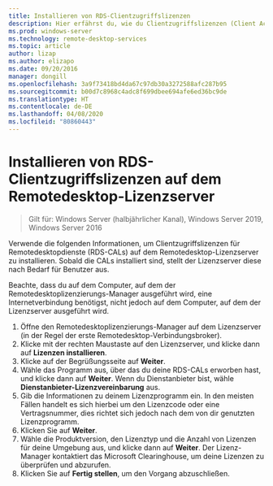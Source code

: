 ```yaml
---
title: Installieren von RDS-Clientzugriffslizenzen
description: Hier erfährst du, wie du Clientzugriffslizenzen (Client Access Licenses, CALs) für Remotedesktopclients installierst.
ms.prod: windows-server
ms.technology: remote-desktop-services
ms.topic: article
author: lizap
ms.author: elizapo
ms.date: 09/20/2016
manager: dongill
ms.openlocfilehash: 3a9f73418bd4da67c97db30a3272588afc287b95
ms.sourcegitcommit: b00d7c8968c4adc8f699dbee694afe6ed36bc9de
ms.translationtype: HT
ms.contentlocale: de-DE
ms.lasthandoff: 04/08/2020
ms.locfileid: "80860443"
---
```

# <a name="install-rds-client-access-licenses-on-the-remote-desktop-license-server"></a>Installieren von RDS-Clientzugriffslizenzen auf dem Remotedesktop-Lizenzserver

>Gilt für: Windows Server (halbjährlicher Kanal), Windows Server 2019, Windows Server 2016

Verwende die folgenden Informationen, um Clientzugriffslizenzen für Remotedesktopdienste (RDS-CALs) auf dem Remotedesktop-Lizenzserver zu installieren. Sobald die CALs installiert sind, stellt der Lizenzserver diese nach Bedarf für Benutzer aus.

Beachte, dass du auf dem Computer, auf dem der Remotedesktoplizenzierungs-Manager ausgeführt wird, eine Internetverbindung benötigst, nicht jedoch auf dem Computer, auf dem der Lizenzserver ausgeführt wird.

1. Öffne den Remotedesktoplizenzierungs-Manager auf dem Lizenzserver (in der Regel der erste Remotedesktop-Verbindungsbroker).
2. Klicke mit der rechten Maustaste auf den Lizenzserver, und klicke dann auf **Lizenzen installieren**.
3. Klicke auf der Begrüßungsseite auf **Weiter**.
4. Wähle das Programm aus, über das du deine RDS-CALs erworben hast, und klicke dann auf **Weiter**. Wenn du Dienstanbieter bist, wähle **Dienstanbieter-Lizenzvereinbarung** aus.
5. Gib die Informationen zu deinem Lizenzprogramm ein. In den meisten Fällen handelt es sich hierbei um den Lizenzcode oder eine Vertragsnummer, dies richtet sich jedoch nach dem von dir genutzten Lizenzprogramm.
6. Klicken Sie auf **Weiter**.
7. Wähle die Produktversion, den Lizenztyp und die Anzahl von Lizenzen für deine Umgebung aus, und klicke dann auf **Weiter**. Der Lizenz-Manager kontaktiert das Microsoft Clearinghouse, um deine Lizenzen zu überprüfen und abzurufen.
8.  Klicken Sie auf **Fertig stellen**, um den Vorgang abzuschließen.